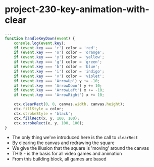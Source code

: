 # project-230-key-animation-with-clear


```js
...
function handleKeyDown(event) {
    console.log(event.key);
    if (event.key === 'r') color = 'red';
    if (event.key === 'o') color = 'orange';
    if (event.key === 'y') color = 'yellow';
    if (event.key === 'g') color = 'green';
    if (event.key === 'b') color = 'blue';
    if (event.key === 'i') color = 'indigo';
    if (event.key === 'v') color = 'violet';
    if (event.key === 'ArrowUp') y += -10;
    if (event.key === 'ArrowDown') y += 10;
    if (event.key === 'ArrowLeft') x += -10;
    if (event.key === 'ArrowRight') x += 10;

    ctx.clearRect(0, 0, canvas.width, canvas.height);
    ctx.fillStyle = color;
    ctx.strokeStyle = 'black';
    ctx.fillRect(x, y, 100, 100);
    ctx.strokeRect(x, y, 100, 100);
}
```

* The only thing we've introduced here is the call to `clearRect`
* By clearing the canvas and redrawing the square
* We give the illusion that the square is 'moving' around the canvas
* THIS - is the basis for all video games and animation
* From this building block, all games are based